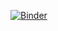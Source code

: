 
[![Binder](https://mybinder.org/badge_logo.svg)](https://mybinder.org/v2/gh/alinaene/classdemos/master)
